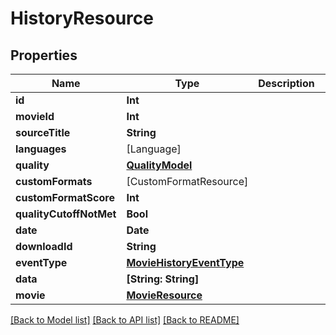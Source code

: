 # HistoryResource

## Properties
Name | Type | Description | Notes
------------ | ------------- | ------------- | -------------
**id** | **Int** |  | [optional] 
**movieId** | **Int** |  | [optional] 
**sourceTitle** | **String** |  | [optional] 
**languages** | [Language] |  | [optional] 
**quality** | [**QualityModel**](QualityModel.md) |  | [optional] 
**customFormats** | [CustomFormatResource] |  | [optional] 
**customFormatScore** | **Int** |  | [optional] 
**qualityCutoffNotMet** | **Bool** |  | [optional] 
**date** | **Date** |  | [optional] 
**downloadId** | **String** |  | [optional] 
**eventType** | [**MovieHistoryEventType**](MovieHistoryEventType.md) |  | [optional] 
**data** | **[String: String]** |  | [optional] 
**movie** | [**MovieResource**](MovieResource.md) |  | [optional] 

[[Back to Model list]](../README.md#documentation-for-models) [[Back to API list]](../README.md#documentation-for-api-endpoints) [[Back to README]](../README.md)


